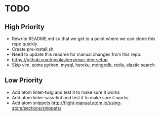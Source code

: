TODO
====

High Priority
-------------
- Rewrite README.md so that we get to a point where we can clone this repo
quickly.
- Create pre-install.sh
- Need to update this readme for manual changes from this repo:
- https://github.com/nicolashery/mac-dev-setup
- Skip vim, some python, mysql, heroku, mongodb, redis, elastic search

Low Priority
------------
- Add atom linter-twig and test it to make sure it works
- Add atom linter-sass-lint and test it to make sure it works
- Add atom snippets http://flight-manual.atom.io/using-atom/sections/snippets/
